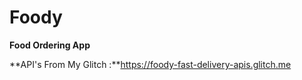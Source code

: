 # Foody 

**Food Ordering App**

**API's From My Glitch :**https://foody-fast-delivery-apis.glitch.me
